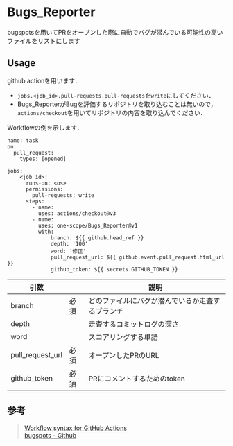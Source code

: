 # Bugs_Reporter
bugspotsを用いてPRをオープンした際に自動でバグが潜んでいる可能性の高いファイルをリストにします
## Usage
github actionを用います．

- `jobs.<job_id>.pull-requests.pull-requests`を`write`にしてください．
- Bugs_ReporterがBugを評価するリポジトリを取り込むことは無いので，`actions/checkout`を用いてリポジトリの内容を取り込んでください．

Workflowの例を示します．
```
name: task
on:
  pull_request:
    types: [opened]

jobs:
    <job_id>:
      runs-on: <os>
      permissions:
        pull-requests: write
      steps:
        - name:
          uses: actions/checkout@v3
        - name:
          uses: one-scope/Bugs_Reporter@v1
          with:
              branch: ${{ github.head_ref }}
              depth: '100'
              word: '修正'
              pull_request_url: ${{ github.event.pull_request.html_url }}
              github_token: ${{ secrets.GITHUB_TOKEN }}
```

引数||説明|
----|----|----
branch|必須|どのファイルにバグが潜んでいるか走査するブランチ
depth||走査するコミットログの深さ
word||スコアリングする単語
pull_request_url|必須|オープンしたPRのURL
github_token|必須|PRにコメントするためのtoken

## 参考
> [Workflow syntax for GitHub Actions](https://docs.github.com/en/actions/using-workflows/workflow-syntax-for-github-actions) \
> [bugspots - Github](https://github.com/igrigorik/bugspots)